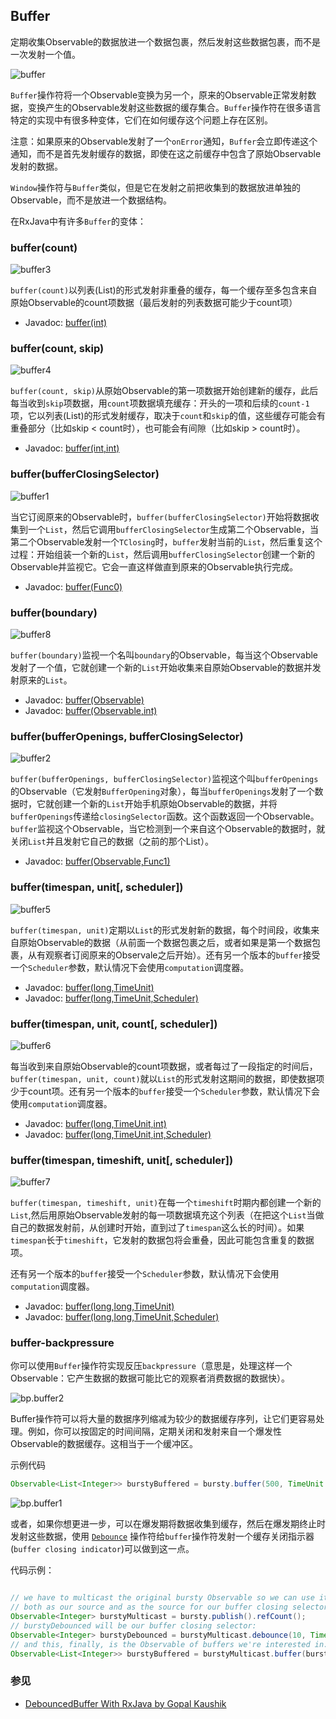 

## Buffer

定期收集Observable的数据放进一个数据包裹，然后发射这些数据包裹，而不是一次发射一个值。

![buffer](../images/operators/buffer.png)

`Buffer`操作符将一个Observable变换为另一个，原来的Observable正常发射数据，变换产生的Observable发射这些数据的缓存集合。`Buffer`操作符在很多语言特定的实现中有很多种变体，它们在如何缓存这个问题上存在区别。

注意：如果原来的Observable发射了一个`onError`通知，`Buffer`会立即传递这个通知，而不是首先发射缓存的数据，即使在这之前缓存中包含了原始Observable发射的数据。

`Window`操作符与`Buffer`类似，但是它在发射之前把收集到的数据放进单独的Observable，而不是放进一个数据结构。

在RxJava中有许多`Buffer`的变体：

### buffer(count)

![buffer3](../images/operators/buffer3.png)

`buffer(count)`以列表(List)的形式发射非重叠的缓存，每一个缓存至多包含来自原始Observable的count项数据（最后发射的列表数据可能少于count项）

* Javadoc: [buffer(int)](http://reactivex.io/RxJava/javadoc/rx/Observable.html#buffer(int))

### buffer(count, skip)

![buffer4](../images/operators/buffer4.png)

`buffer(count, skip)`从原始Observable的第一项数据开始创建新的缓存，此后每当收到`skip`项数据，用`count`项数据填充缓存：开头的一项和后续的`count-1`项，它以列表(List)的形式发射缓存，取决于`count`和`skip`的值，这些缓存可能会有重叠部分（比如skip < count时），也可能会有间隙（比如skip > count时）。

* Javadoc: [buffer(int,int)](http://reactivex.io/RxJava/javadoc/rx/Observable.html#buffer(int,%20int))

### buffer(bufferClosingSelector)

![buffer1](../images/operators/buffer1.png)

当它订阅原来的Observable时，`buffer(bufferClosingSelector)`开始将数据收集到一个`List`，然后它调用`bufferClosingSelector`生成第二个Observable，当第二个Observable发射一个`TClosing`时，`buffer`发射当前的`List`，然后重复这个过程：开始组装一个新的`List`，然后调用`bufferClosingSelector`创建一个新的Observable并监视它。它会一直这样做直到原来的Observable执行完成。

* Javadoc: [buffer(Func0)](http://reactivex.io/RxJava/javadoc/rx/Observable.html#buffer(rx.functions.Func0))

### buffer(boundary)

![buffer8](../images/operators/buffer8.png)

`buffer(boundary)`监视一个名叫`boundary`的Observable，每当这个Observable发射了一个值，它就创建一个新的`List`开始收集来自原始Observable的数据并发射原来的`List`。

* Javadoc: [buffer(Observable)](http://reactivex.io/RxJava/javadoc/rx/Observable.html#buffer(rx.Observable))
* Javadoc: [buffer(Observable,int)](http://reactivex.io/RxJava/javadoc/rx/Observable.html#buffer(rx.Observable,%20int))

### buffer(bufferOpenings, bufferClosingSelector)

![buffer2](../images/operators/buffer2.png)

`buffer(bufferOpenings, bufferClosingSelector)`监视这个叫`bufferOpenings`的Observable（它发射`BufferOpening`对象），每当`bufferOpenings`发射了一个数据时，它就创建一个新的`List`开始手机原始Observable的数据，并将`bufferOpenings`传递给`closingSelector`函数。这个函数返回一个Observable。`buffer`监视这个Observable，当它检测到一个来自这个Observable的数据时，就关闭`List`并且发射它自己的数据（之前的那个List）。

* Javadoc: [buffer(Observable,Func1)](http://reactivex.io/RxJava/javadoc/rx/Observable.html#buffer(rx.Observable,%20rx.functions.Func1))

### buffer(timespan, unit[, scheduler])

![buffer5](../images/operators/buffer5.png)

`buffer(timespan, unit)`定期以`List`的形式发射新的数据，每个时间段，收集来自原始Observable的数据（从前面一个数据包裹之后，或者如果是第一个数据包裹，从有观察者订阅原来的Observale之后开始）。还有另一个版本的`buffer`接受一个`Scheduler`参数，默认情况下会使用`computation`调度器。

* Javadoc: [buffer(long,TimeUnit)](http://reactivex.io/RxJava/javadoc/rx/Observable.html#buffer(long,%20java.util.concurrent.TimeUnit))
* Javadoc: [buffer(long,TimeUnit,Scheduler)](http://reactivex.io/RxJava/javadoc/rx/Observable.html#buffer(long,%20java.util.concurrent.TimeUnit,%20rx.Scheduler))

### buffer(timespan, unit, count[, scheduler])

![buffer6](../images/operators/buffer6.png)

每当收到来自原始Observable的count项数据，或者每过了一段指定的时间后，`buffer(timespan, unit, count)`就以`List`的形式发射这期间的数据，即使数据项少于count项。还有另一个版本的`buffer`接受一个`Scheduler`参数，默认情况下会使用`computation`调度器。

* Javadoc: [buffer(long,TimeUnit,int)](http://reactivex.io/RxJava/javadoc/rx/Observable.html#buffer(long,%20java.util.concurrent.TimeUnit,%20int))
* Javadoc: [buffer(long,TimeUnit,int,Scheduler)](http://reactivex.io/RxJava/javadoc/rx/Observable.html#buffer(long,%20java.util.concurrent.TimeUnit,%20int,%20rx.Scheduler))

### buffer(timespan, timeshift, unit[, scheduler])

![buffer7](../images/operators/buffer7.png)

`buffer(timespan, timeshift, unit)`在每一个`timeshift`时期内都创建一个新的`List`,然后用原始Observable发射的每一项数据填充这个列表（在把这个`List`当做自己的数据发射前，从创建时开始，直到过了`timespan`这么长的时间）。如果`timespan`长于`timeshift`，它发射的数据包将会重叠，因此可能包含重复的数据项。

还有另一个版本的`buffer`接受一个`Scheduler`参数，默认情况下会使用`computation`调度器。

* Javadoc: [buffer(long,long,TimeUnit)](http://reactivex.io/RxJava/javadoc/rx/Observable.html#buffer(long,%20long,%20java.util.concurrent.TimeUnit))
* Javadoc: [buffer(long,long,TimeUnit,Scheduler)](http://reactivex.io/RxJava/javadoc/rx/Observable.html#buffer(long,%20long,%20java.util.concurrent.TimeUnit,%20rx.Scheduler))

### buffer-backpressure

你可以使用`Buffer`操作符实现反压`backpressure`（意思是，处理这样一个Observable：它产生数据的数据可能比它的观察者消费数据的数据快）。

![bp.buffer2](../images/operators/bp.buffer2.png)

Buffer操作符可以将大量的数据序列缩减为较少的数据缓存序列，让它们更容易处理。例如，你可以按固定的时间间隔，定期关闭和发射来自一个爆发性Observable的数据缓存。这相当于一个缓冲区。

示例代码

```java
Observable<List<Integer>> burstyBuffered = bursty.buffer(500, TimeUnit.MILLISECONDS);
```

![bp.buffer1](../images/operators/bp.buffer1.png)

或者，如果你想更进一步，可以在爆发期将数据收集到缓存，然后在爆发期终止时发射这些数据，使用 [`Debounce`](Filtering-Operators#Debounce) 操作符给`buffer`操作符发射一个缓存关闭指示器(`buffer closing indicator`)可以做到这一点。

代码示例：

```java

// we have to multicast the original bursty Observable so we can use it
// both as our source and as the source for our buffer closing selector:
Observable<Integer> burstyMulticast = bursty.publish().refCount();
// burstyDebounced will be our buffer closing selector:
Observable<Integer> burstyDebounced = burstyMulticast.debounce(10, TimeUnit.MILLISECONDS);
// and this, finally, is the Observable of buffers we're interested in:
Observable<List<Integer>> burstyBuffered = burstyMulticast.buffer(burstyDebounced);

```

### 参见

* [DebouncedBuffer With RxJava by Gopal Kaushik](http://nerds.weddingpartyapp.com/tech/2015/01/05/debouncedbuffer-used-in-rxbus-example/)
